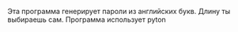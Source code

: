 Эта программа генерирует пароли из английских букв.
Длину ты выбираешь сам.
Программа использует pyton
